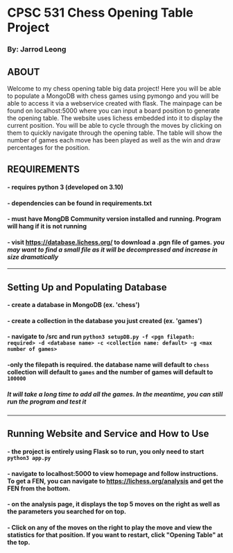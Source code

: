 # CPSC 531 Chess Opening Table Project

### By: Jarrod Leong

## ABOUT
Welcome to my chess opening table big data project!  Here you will be able to populate a MongoDB with chess games using pymongo and you will be able to access it via a webservice
created with flask. The mainpage can be found on localhost:5000 where you can input a board position to generate the opening table. The website uses lichess embedded into it to 
display the current position. You will be able to cycle through the moves by clicking on them to quickly navigate through the opening table.  The table will show the number of games
each move has been played as well as the win and draw percentages for the position. 


## REQUIREMENTS
#### - requires python 3 (developed on 3.10)
#### - dependencies can be found in requirements.txt
#### - must have MongDB Community version installed and running.  Program will hang if it is not running
#### - visit https://database.lichess.org/ to download a .pgn file of games. *you may want to find a small file as it will be decompressed and increase in size dramatically*

---

## Setting Up and Populating Database
#### - create a database in MongoDB (ex. 'chess')
#### - create a collection in the database you just created (ex. 'games')
#### - navigate to /src and run `python3 setupDB.py -f <pgn filepath: required> -d <database name> -c <collection name: default> -g <max number of games>`
####        -only the filepath is required. the database name will default to `chess` collection will default to `games` and the number of games will default to `100000`
##### *It will take a long time to add all the games.  In the meantime, you can still run the program and test it*

---

## Running Website and Service and How to Use
#### - the project is entirely using Flask so to run, you only need to start `python3 app.py`
#### - navigate to localhost:5000 to view homepage and follow instructions.  To get a FEN, you can navigate to https://lichess.org/analysis and get the FEN from the bottom.
#### - on the analysis page, it displays the top 5 moves on the right as well as the parameters you searched for on top.
#### - Click on any of the moves on the right to play the move and view the statistics for that position. If you want to restart, click "Opening Table" at the top.